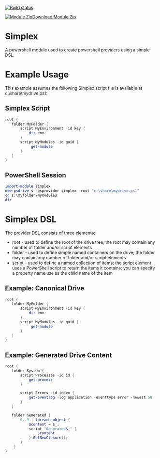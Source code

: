 [![Build status](https://ci.appveyor.com/api/projects/status/m7j0i2p0iue5gpaw?svg=true)](https://ci.appveyor.com/project/beefarino/simplex)

[![Module Zip](https://ci.appveyor.com/app/images/artifact-zip.png)Download Module Zip](https://ci.appveyor.com/project/beefarino/simplex/build/artifacts)

# Simplex

A powershell module used to create powershell providers using a simple DSL.

# Example Usage

This example assumes the following Simplex script file is available at c:\share\mydrive.ps1:

## Simplex Script

```powershell
root {
   folder MyFolder {
       script MyEnvironment -id key {
           dir env:
	   }
	   script MyModules -id guid {
			get-module
	   }
   }
}
```

## PowerShell Session

```powershell
import-module simplex
new-psdrive s -psprovider simplex -root "c:\share\mydrive.ps1"
cd s:\myfolder\mymodules
dir
```

# Simplex DSL

The provider DSL consists of three elements:

* root - used to define the root of the drive tree; the root may contain any number of folder and/or script elements
* folder - used to define simple named containers on the drive; the folder may contain any number of folder and/or script elements
* script - used to define a named collection of items; the script element uses a PowerShell script to return the items it contains; you can specify a property name use as the child name of the item

## Example: Canonical Drive

```powershell
root {
   folder MyFolder {
       script MyEnvironment -id key {
           dir env:
	   }
	   script MyModules -id guid {
			get-module
	   }
   }
}
```

## Example: Generated Drive Content

```powershell
root {
   folder System {
       script Processes -id id {
           get-process
	   }

	   script Errors -id index {
	       get-eventlog -log application -eventtype error -newest 50
	   }
   }

   folder Generated {
	   0..9 | foreach-object {
           $content = $_;
	       script "Generated$_" {
		       $content
		   }.GetNewClosure();
	   }
	}
}
```
